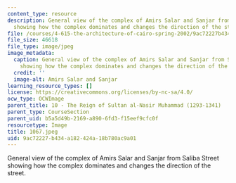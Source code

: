 ```yaml
---
content_type: resource
description: General view of the complex of Amirs Salar and Sanjar from Saliba Street
  showing how the complex dominates and changes the direction of the street.
file: /courses/4-615-the-architecture-of-cairo-spring-2002/9ac72227b434a182424a18b780ac9a01_1067.jpeg
file_size: 46618
file_type: image/jpeg
image_metadata:
  caption: General view of the complex of Amirs Salar and Sanjar from Saliba Street
    showing how the complex dominates and changes the direction of the street.
  credit: ''
  image-alt: Amirs Salar and Sanjar
learning_resource_types: []
license: https://creativecommons.org/licenses/by-nc-sa/4.0/
ocw_type: OCWImage
parent_title: 10 - The Reign of Sultan al-Nasir Muhammad (1293-1341)
parent_type: CourseSection
parent_uid: b5a5d49b-2169-a890-6fd3-f15eef9cfc0f
resourcetype: Image
title: 1067.jpeg
uid: 9ac72227-b434-a182-424a-18b780ac9a01
---
```

General view of the complex of Amirs Salar and Sanjar from Saliba Street showing how the complex dominates and changes the direction of the street.